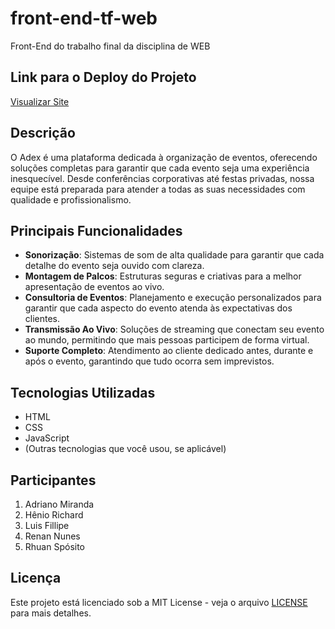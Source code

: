 # front-end-tf-web
Front-End do trabalho final da disciplina de WEB

## Link para o Deploy do Projeto
[Visualizar Site](https://luisfillipe1612.github.io/front-end-tf-web/)  <!-- Substitua pelo link real do seu site -->

## Descrição
O Adex é uma plataforma dedicada à organização de eventos, oferecendo soluções completas para garantir que cada evento seja uma experiência inesquecível. Desde conferências corporativas até festas privadas, nossa equipe está preparada para atender a todas as suas necessidades com qualidade e profissionalismo.

## Principais Funcionalidades
- **Sonorização**: Sistemas de som de alta qualidade para garantir que cada detalhe do evento seja ouvido com clareza.
- **Montagem de Palcos**: Estruturas seguras e criativas para a melhor apresentação de eventos ao vivo.
- **Consultoria de Eventos**: Planejamento e execução personalizados para garantir que cada aspecto do evento atenda às expectativas dos clientes.
- **Transmissão Ao Vivo**: Soluções de streaming que conectam seu evento ao mundo, permitindo que mais pessoas participem de forma virtual.
- **Suporte Completo**: Atendimento ao cliente dedicado antes, durante e após o evento, garantindo que tudo ocorra sem imprevistos.

## Tecnologias Utilizadas
- HTML
- CSS
- JavaScript
- (Outras tecnologias que você usou, se aplicável)

## Participantes
1. Adriano Miranda
2. Hênio Richard
3. Luis Fillipe
4. Renan Nunes
5. Rhuan Spósito

## Licença
Este projeto está licenciado sob a MIT License - veja o arquivo [LICENSE](LICENSE) para mais detalhes.
